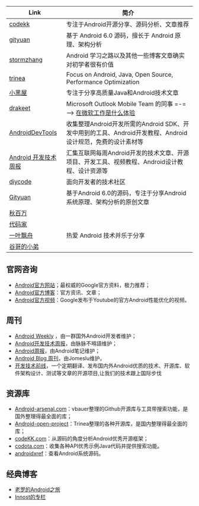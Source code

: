 
| Link | 简介 |
| ------ | ------ | 
| [codekk](http://p.codekk.com/) | 专注于Android开源分享、源码分析、文章推荐 |
| [gityuan](http://gityuan.com/) | 基于 Android 6.0 源码，擅长于 Android 原理、架构分析 |
| [stormzhang](http://p.codekk.com/) | Android 学习之路以及其他一些博客文章确实对初学者很有价值
| [trinea](http://www.trinea.cn/) | Focus on Android, Java, Open Source, Performance Optimization
| [小黑屋](http://droidyue.com/) | 专注于分享高质量Java和Android技术文章
| [drakeet](https://medium.com/@drakeet/has-recommended) | Microsoft Outlook Mobile Team 的同事 =-= --> [在微软工作是什么体验](https://telegra.ph/join-microsoft-10-19)
| [AndroidDevTools](https://github.com/inferjay/AndroidDevTools) | 收集整理Android开发所需的Android SDK、开发中用到的工具、Android开发教程、Android设计规范，免费的设计素材等 
| [Android 开发技术周报](https://androidweekly.cn/) | 汇集互联网每周Android开发的技术文章、开源项目、开发工具、视频教程、Android设计教程、设计资源等
| [diycode](http://www.diycode.cc/) | 面向开发者的技术社区
| [Gityuan](http://gityuan.com/) | 基于Android 6.0的源码，专注于分享Android系统原理、架构分析的原创文章
| [秋百万](http://www.liaohuqiu.net/) | 
| [代码家](https://gank.io/) | 
| [一叶飘舟](https://blog.csdn.net/jdsjlzx) | 热爱 Android 技术并乐于分享
| [谷哥的小弟](https://blog.csdn.net/lfdfhl) | 

## 官网咨询
- [Android官方网站](http://developer.android.com/intl/zh-cn/index.html)；最权威的Google官方资料，极力推荐；
- [Android官方博客](http://android-developers.blogspot.com/)：官方资讯、文章；
- [Android官方视频](https://www.youtube.com/playlist?list=PLOU2XLYxmsIKEOXh5TwZEv89aofHzNCiu)：Google发布于Youtube的官方Android性能优化的视频。

## 周刊
- [Android Weekly](http://androidweekly.net/) ，由一群国外Android开发者维护；
- [Android开发技术周报](https://www.androidweekly.cn/)，由脉脉不嘚語维护；
- [Android周报](http://www.race604.com/tag/android-weekly/)，由Android笔记维护；
- [Android Blog 周刊](http://androidblog.cn/)，由Jomeslu维护。
- [开发技术前线](https://github.com/hehonghui/android-tech-frontier)，一个定期翻译、发布国内外Android优质的技术、开源库、软件架构设计、测试等文章的开源项目,让我们的技术跟上国际步伐

## 资源库
- [Android-arsenal.com](https://android-arsenal.com/)：vbauer整理的Github开源库与工具带搜索功能，是国外整理得最全面的库；
- [Android-open-project](https://github.com/Trinea/android-open-project)：Trinea整理的各种开源库，是国内整理得最全面的库；
- [codeKK.com](http://a.codekk.com/)：从源码的角度分析Android优秀开源框架；
- [codota.com](https://www.codota.com/)：收集各种API优秀示例Java代码并提供搜索功能。
- [androidxref](http://androidxref.com/)：查看Android系统源码。

## 经典博客
- [老罗的Android之旅](https://blog.csdn.net/luoshengyang/article/details/8923485)
- [Innost的专栏](https://blog.csdn.net/innost?viewmode=contents)


